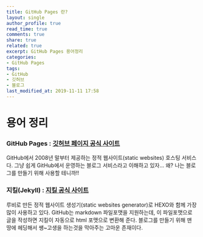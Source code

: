 ```yaml
---
title: GitHub Pages 란?
layout: single
author_profile: true
read_time: true
comments: true
share: true
related: true
excerpt: GitHub Pages 용어정리
categories:
- GitHub Pages
tags:
- GitHub
- 깃허브
- 블로그
last_modified_at: 2019-11-11 17:58
---
```


# 용어 정리
### GitHub Pages : [깃허브 페이지 공식 사이트](https://pages.github.com/)
GitHub에서 2008년 말부터 제공하는 정적 웹사이트(static websites) 호스팅 서비스다.
그냥 쉽게 GitHub에서 운영하는 블로그 서비스라고 이해하고 있자... 
왜? 나는 블로그를 만들기 위해 사용할 테니까!!

### 지킬(Jekyll) : [지킬 공식 사이트](https://jekyllrb-ko.github.io/)
루비로 만든 정적 웹사이트 생성기(static websites generator)로 HEXO와 함께 가장 많이 사용하고 있다.
GitHub는 markdown 파일포맷을 지원하는데, 이 파일포맷으로 글을 작성하면 지킬이 자동으로 html 포맷으로 변환해 준다.
블로그를 만들기 위해  맨 땅에 헤딩해서 쌩~고생을 하는것을 막아주는 고마운 존재이다.